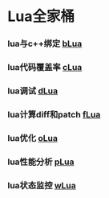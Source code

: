 # Lua全家桶

### lua与c++绑定 [bLua](https://github.com/esrrhs/bLua)

### lua代码覆盖率 [cLua](https://github.com/esrrhs/cLua)

### lua调试 [dLua](https://github.com/esrrhs/dLua)

### lua计算diff和patch [fLua](https://github.com/esrrhs/fLua)

### lua优化 [oLua](https://github.com/esrrhs/oLua)

### lua性能分析 [pLua](https://github.com/esrrhs/pLua)

### lua状态监控 [wLua](https://github.com/esrrhs/wLua)

